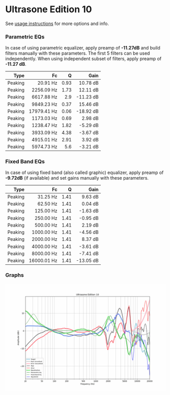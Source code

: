 # Ultrasone Edition 10
See [usage instructions](https://github.com/jaakkopasanen/AutoEq#usage) for more options and info.

### Parametric EQs
In case of using parametric equalizer, apply preamp of **-11.27dB** and build filters manually
with these parameters. The first 5 filters can be used independently.
When using independent subset of filters, apply preamp of **-11.27 dB**.

| Type    | Fc          |    Q | Gain      |
|--------:|------------:|-----:|----------:|
| Peaking | 20.91 Hz    | 0.93 | 10.78 dB  |
| Peaking | 2256.09 Hz  | 1.73 | 12.11 dB  |
| Peaking | 6617.88 Hz  | 2.9  | -11.23 dB |
| Peaking | 9849.23 Hz  | 0.37 | 15.46 dB  |
| Peaking | 17979.41 Hz | 0.06 | -18.92 dB |
| Peaking | 1173.03 Hz  | 0.69 | 2.98 dB   |
| Peaking | 1238.47 Hz  | 1.82 | -5.29 dB  |
| Peaking | 3933.09 Hz  | 4.38 | -3.67 dB  |
| Peaking | 4915.01 Hz  | 2.91 | 3.92 dB   |
| Peaking | 5974.73 Hz  | 5.6  | -3.21 dB  |

### Fixed Band EQs
In case of using fixed band (also called graphic) equalizer, apply preamp of **-9.72dB**
(if available) and set gains manually with these parameters.

| Type    | Fc          |    Q | Gain      |
|--------:|------------:|-----:|----------:|
| Peaking | 31.25 Hz    | 1.41 | 9.63 dB   |
| Peaking | 62.50 Hz    | 1.41 | 0.04 dB   |
| Peaking | 125.00 Hz   | 1.41 | -1.63 dB  |
| Peaking | 250.00 Hz   | 1.41 | -0.95 dB  |
| Peaking | 500.00 Hz   | 1.41 | 2.19 dB   |
| Peaking | 1000.00 Hz  | 1.41 | -4.56 dB  |
| Peaking | 2000.00 Hz  | 1.41 | 8.37 dB   |
| Peaking | 4000.00 Hz  | 1.41 | -3.61 dB  |
| Peaking | 8000.00 Hz  | 1.41 | -7.41 dB  |
| Peaking | 16000.01 Hz | 1.41 | -13.05 dB |

### Graphs
![](./Ultrasone%20Edition%2010.png)